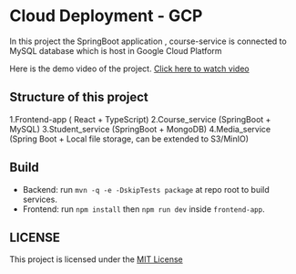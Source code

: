 # Cloud Deployment - GCP

In this project the SpringBoot application , course-service is connected to MySQL database which is host 
in Google Cloud Platform

Here is the demo video of the project.
[Click here to watch video](https://drive.google.com/file/d/1hPSzMYLHk108c7n45agLWmKI8v0qYd9g/view?usp=sharing)

## Structure of this project

1.Frontend-app ( React + TypeScript)
2.Course_service (SpringBoot + MySQL)
3.Student_service (SpringBoot + MongoDB)
4.Media_service (Spring Boot + Local file storage, can be extended to S3/MinIO)


## Build

- Backend: run `mvn -q -e -DskipTests package` at repo root to build services.
- Frontend: run `npm install` then `npm run dev` inside `frontend-app`.

## LICENSE

This project is licensed under the [MIT License](LICENSE)